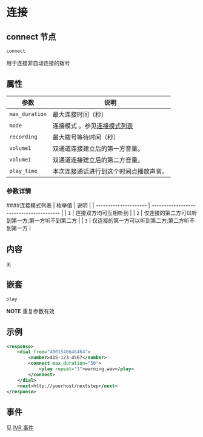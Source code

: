 # 连接
<!-- toc -->

## connect 节点

```
connect
```

用于连接非自动连接的拨号

## 属性

| 参数                  | 说明                                      |
| --------------------- |  ---------------------------------------- |
| `max_duration`        | 最大连接时间（秒）                        |
| `mode`                | 连接模式 。参见[连接模式列表](#连接模式列表)               |
| `recording`           | 最大拨号等待时间（秒）                         |
| `volume1`             | 双通道连接建立后的第一方音量。 |  
| `volume1`             | 双通道连接建立后的第二方音量。 |  
| `play_time`           | 本次连接通话进行到这个时间点播放声音。 |
 
### 参数详情
####连接模式列表
| 枚举值                  | 说明                                      |
| --------------------- |  ---------------------------------------- |
| `1`        | 连接双方均可互相听到                                   |
| `2`        | 仅连接的第二方可以听到第一方;第一方听不到第二方        |
| `3`        | 仅连接的第一方可以听到第二方;第二方听不到第一方        |

## 内容
    无

## 嵌套
`play`

**NOTE** 重复参数有效

## 示例

```xml
<response>
    <dial from="4001546646464">
        <number>415-123-4567</number>
        <connect max_duration="50">
            <play repeat="3">warning.wav</play>
        </connect>
    </dial>
    <next>http://yourhost/nextstep</next>   
</response>
```

## 事件

见 [IVR 事件](../evt/ivr/index.md)